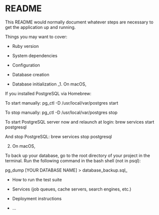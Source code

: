 # README

This README would normally document whatever steps are necessary to get the
application up and running.

Things you may want to cover:

* Ruby version

* System dependencies

* Configuration

* Database creation

* Database initialization
_1. On macOS,

If you installed PostgreSQL via Homebrew:

To start manually:
pg_ctl -D /usr/local/var/postgres start

To stop manually:
pg_ctl -D /usr/local/var/postgres stop

To start PostgreSQL server now and relaunch at login:
brew services start postgresql

And stop PostgreSQL:
brew services stop postgresql

2. On macOS,

To back up your database, go to the root directory of your project in the terminal. Run the following command in the bash shell (not in psql):

pg_dump [YOUR DATABASE NAME] > database_backup.sql_

* How to run the test suite

* Services (job queues, cache servers, search engines, etc.)

* Deployment instructions

* ...
